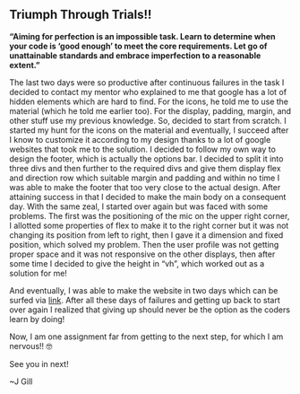 ## Triumph Through Trials!!

**“Aiming for perfection is an impossible task. Learn to determine when your code is ‘good enough’ to meet the core requirements. Let go of unattainable standards and embrace imperfection to a reasonable extent.”**

The last two days were so productive after continuous failures in the task I decided to contact my mentor who explained to me that google has a lot of hidden elements which are hard to find. For the icons, he told me to use the material (which he told me earlier too). For the display, padding, margin, and other stuff use my previous knowledge. So, decided to start from scratch. I started my hunt for the icons on the material and eventually, I succeed after I know to customize it according to my design thanks to a lot of google websites that took me to the solution. I decided to follow my own way to design the footer, which is actually the options bar. I decided to split it into three divs and then further to the required divs and give them display flex and direction row which suitable margin and padding and within no time I was able to make the footer that too very close to the actual design. After attaining success in that I decided to make the main body on a consequent day. With the same zeal, I started over again but was faced with some problems. The first was the positioning of the mic on the upper right corner, I allotted some properties of flex to make it to the right corner but it was not changing its position from left to right, then I gave it a dimension and fixed position, which solved my problem. Then the user profile was not getting proper space and it was not responsive on the other displays, then after some time I decided to give the height in “vh”, which worked out as a solution for me! 

And eventually, I was able to make the website in two days which can be surfed via [link](https://deploy-preview-1--calm-mousse-eec214.netlify.app/). After all these days of failures and getting up back to start over again I realized that giving up should never be the option as the coders learn by doing!

Now, I am one assignment far from getting to the next step, for which I am nervous!! 🤓

See you in next!

~J Gill
